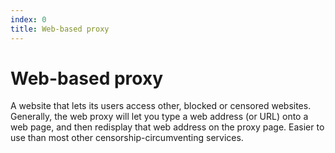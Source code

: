 ```yaml
---
index: 0
title: Web-based proxy
---
```

# Web-based proxy

A website that lets its users access other, blocked or censored websites. Generally, the web proxy will let you type a web address (or URL) onto a web page, and then redisplay that web address on the proxy page. Easier to use than most other censorship-circumventing services.